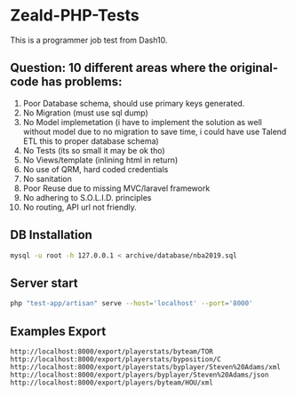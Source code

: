 # Zeald-PHP-Tests

This is a programmer job  test from Dash10.


## Question: 10 different areas where the original-code has problems:

1. Poor Database schema, should use primary keys generated.
2. No Migration (must use sql dump)
3. No Model implemetation (i have to implement the solution as well  without model due to no migration to save time, i could have use Talend ETL this to proper database schema)
4. No Tests (its so small it may be ok tho)
5. No Views/template (inlining html in return)
6. No use of QRM, hard coded credentials
7. No sanitation
8. Poor Reuse due to missing MVC/laravel framework
9. No adhering to S.O.L.I.D. principles
10. No routing, API url not friendly.


## DB Installation

```bash
mysql -u root -h 127.0.0.1 < archive/database/nba2019.sql
```

## Server start

```bash
php "test-app/artisan" serve --host='localhost' --port='8000'
```


## Examples Export

```
http://localhost:8000/export/playerstats/byteam/TOR
http://localhost:8000/export/playerstats/byposition/C
http://localhost:8000/export/playerstats/byplayer/Steven%20Adams/xml
http://localhost:8000/export/players/byplayer/Steven%20Adams/json
http://localhost:8000/export/players/byteam/HOU/xml

```